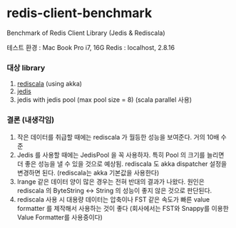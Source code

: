 redis-client-benchmark
======================

Benchmark of Redis Client Library (Jedis &amp; Rediscala)


테스트 환경 : Mac Book Pro i7, 16G
Redis : localhost, 2.8.16

### 대상 library
  1. [rediscala](https://github.com/etaty/rediscala) (using akka)
  2. [jedis](https://github.com/xetorthio/jedis)
  3. jedis with jedis pool (max pool size = 8) (scala parallel 사용)

### 결론 (내생각임)

  1. 작은 데이터를 취급할 때에는 rediscala 가 월등한 성능을 보여준다. 거의 10배 수준
  2. Jedis 를 사용할 때에는 JedisPool 을 꼭 사용하자. 특히 Pool 의 크기를 늘리면 더 좋은 성능을 낼 수 있을 것으로 예상됨.
rediscala 도 akka dispatcher 설정을 변경하면 된다. (rediscala는 akka 기본값을 사용한다)
  3. lrange 같은 데이터 양이 많은 경우는 전혀 반대의 결과가 나왔다. 원인은 rediscala 의 ByteString <-> String 의 성능이 좋지 않은 것으로 판단된다.
  4. rediscala 사용 시 대용량 데이터는 압축이나 FST 같은 속도가 빠른 value formatter 를 제작해서 사용하는 것이 좋다 (회사에서는 FST와 Snappy를 이용한 Value Formatter를 사용중이다)
  
  
